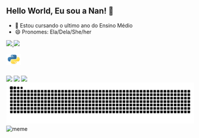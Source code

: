 ## Hello World, Eu sou a Nan! 👋

- 🌱 Estou cursando o ultimo ano do Ensino Médio
- 😄 Pronomes: Ela/Dela/She/her

<!--Stats-->
<div style="display: inline">
   <a href="https://github.com/nan17gay">
   <div style="display: inline_block">
      <img height="180em" src="https://github-readme-stats.vercel.app/api?username=nan17gay&show_icons=true&include_all_commits=true&count_private=true&bg_color=151515&border_color=00688b&title_color=d7d8c0&text_color=d1c89a&icon_color=5aa2c9"/>
      <img height="180em" src="https://github-readme-stats.vercel.app/api/top-langs/?username=nan17gay&layout=compact&langs_count=7&bg_color=151515&border_color=00688b&title_color=d7d8c0&text_color=d5e5e4&icon_color=5aa2c9"/>
   </div>
</div>

<!--languages-->
<div style="display: inline_block"><br>
  <img align="center" alt="nan17gay-python" height="30" width="40" src="https://raw.githubusercontent.com/devicons/devicon/master/icons/python/python-original.svg">

</div>

  ##

<!--social media-->
<div>
  <a href="https://instagram.com/nana.oli_" target="_blank"><img src="https://img.shields.io/badge/-Instagram-%23E4405F?style=for-the-badge&logo=instagram&logoColor=white" target="_blank"></a>
 <a href="https://discord.gg/nerd.gay_" target="_blank"><img src="https://img.shields.io/badge/Discord-7289DA?style=for-the-badge&logo=discord&logoColor=white" target="_blank"></a>
  <a href = "mailto:jtae16155@gmail.com"><img src="https://img.shields.io/badge/-Gmail-%23333?style=for-the-badge&logo=gmail&logoColor=white" target="_blank"></a>
 
<picture>
  <source media="(prefers-color-scheme: dark)" srcset="https://raw.githubusercontent.com/nan17gay/nan17gay/output/github-contribution-grid-snake-dark.svg">
  <source media="(prefers-color-scheme: light)" srcset="https://raw.githubusercontent.com/nan17gay/nan17gay/output/github-contribution-grid-snake.svg">
  <img alt="github contribution grid snake animation" src="https://raw.githubusercontent.com/nan17gay/nan17gay/output/github-contribution-grid-snake.svg">
</picture>

<!--image gif-->
<div>
<img align="center" alt="meme" src="https://media0.giphy.com/media/v1.Y2lkPTc5MGI3NjExMGlzOGR3aXd0ejkydDkwNTI2MG9mdjgwNm16cHV6Nndndmx6dTM5MiZlcD12MV9pbnRlcm5hbF9naWZfYnlfaWQmY3Q9Zw/tHIRLHtNwxpjIFqPdV/giphy.gif"> 
</div>
